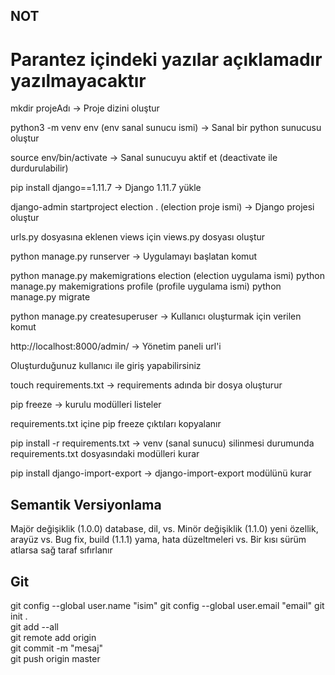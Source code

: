 ## NOT ##
# Parantez içindeki yazılar açıklamadır yazılmayacaktır #

mkdir projeAdı -> Proje dizini oluştur

python3 -m venv env (env sanal sunucu ismi) -> Sanal bir python sunucusu oluştur

source env/bin/activate -> Sanal sunucuyu aktif et (deactivate ile durdurulabilir)

pip install django==1.11.7 -> Django 1.11.7 yükle

django-admin startproject election . (election proje ismi) -> Django projesi oluştur

urls.py dosyasına eklenen views için views.py dosyası oluştur

python manage.py runserver -> Uygulamayı başlatan komut

python manage.py makemigrations election (election uygulama ismi)
python manage.py makemigrations profile (profile uygulama ismi)
python manage.py migrate

python manage.py createsuperuser -> Kullanıcı oluşturmak için verilen komut

http://localhost:8000/admin/ -> Yönetim paneli url'i

Oluşturduğunuz kullanıcı ile giriş yapabilirsiniz

touch requirements.txt -> requirements adında bir dosya oluşturur

pip freeze -> kurulu modülleri listeler

requirements.txt içine pip freeze çıktıları kopyalanır

pip install -r requirements.txt -> venv (sanal sunucu) silinmesi durumunda requirements.txt dosyasındaki modülleri kurar

pip install django-import-export -> django-import-export modülünü kurar

## Semantik Versiyonlama ##
Majör değişiklik (1.0.0) database, dil, vs.
Minör değişiklik (1.1.0) yeni özellik, arayüz vs.
Bug fix, build (1.1.1) yama, hata düzeltmeleri vs.
Bir kısı sürüm atlarsa sağ taraf sıfırlanır

## Git ##

git config --global user.name "isim"
git config --global user.email "email"
git init . <br>
git add --all <br>
git remote add origin <repo url> <br>
git commit -m "mesaj" <br>
git push origin master <br>
